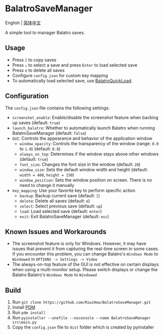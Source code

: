# BalatroSaveManager
English | [简体中文](https://github.com/RiwiHow/BalatroSaveManager/blob/master/docs/README.zh_CN.md)

A simple tool to manager Balatro saves.

## Usage
- Press `[` to copy saves
- Press `↓` to select a save and press `Enter` to load selected save
- Press `e` to delete all saves
- Configure `config.json` for custom key mapping
- To automatically load selected save, use [BalatroQuickLoad](https://github.com/TsunamiinFantasy/BalatroQuickLoad).

## Configuration
The `config.json` file contains the following settings:
- `screenshot_enable`: Enable/disable the screenshot feature when backing up saves (default: `true`)
- `launch_balatro`: Whether to automatically launch Balatro when running BalatroSaveManager (default: `false`)
- `GUI`: Controls the appearance and behavior of the application window
    - `window_opacity`: Controls the transparency of the window (range: `0.0` to `1.0`) (default: `0.8`)
    - `always_on_top`: Determines if the window stays above other windows (default: `true`)
    - `font_size`: Changes the font size in the window (default: `20`)
    - `window_size`: Sets the default window width and height (default: `width = 400`, `height = 150`)
    - `window_position`: Sets the window position on screen. There is no need to change it manually
- `key_mapping`: Use your favorite key to perform specific action
    - `backup`: Backup current save (default: `[`)
    - `delete`: Delete all saves (default: `e`)
    - `select`: Select previous save (default: `up`)
    - `load`: Load selected save (default: `enter`)
    - `exit`: Exit BalatroSaveManager (default: `esc`)

## Known Issues and Workarounds
- The screenshot feature is only for Windows. However, it may have issues that prevent it from capturing the real-time screen in some cases. If you encounter this problem, you can change Balatro's `Windows Mode` to `Windowed` in `OPTIONS -> Settings -> Video`
- The always-on-top feature of the GUI is not effective on certain displays when using a multi-monitor setup. Please switch displays or change the Balatro Balatro's `Windows Mode` to `Windowed`

## Build
1. Run `git clone https://github.com/RiwiHow/BalatroSaveManager.git`
2. Install [PDM](https://github.com/pdm-project/pdm)
3. Run `pdm install`
4. Run `pyinstaller --onefile --noconsole --name BalatroSaveManager src\main.py`
5. Copy the `config.json` file to `dist` folder which is created by pyinstaller